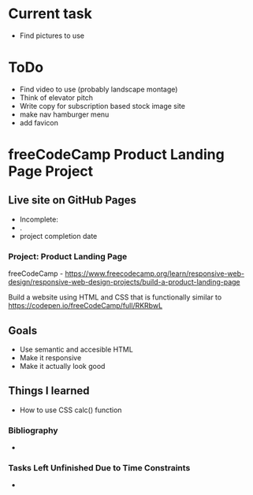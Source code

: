 # Current task
 - Find pictures to use

# ToDo
 - Find video to use (probably landscape montage)
 - Think of elevator pitch
 - Write copy for subscription based stock image site
 - make nav hamburger menu
 - add favicon

# freeCodeCamp Product Landing Page Project

## Live site on GitHub Pages
 - Incomplete:
  - . 
 - project completion date
 
### Project: Product Landing Page
freeCodeCamp - https://www.freecodecamp.org/learn/responsive-web-design/responsive-web-design-projects/build-a-product-landing-page

Build a website using HTML and CSS that is functionally similar to https://codepen.io/freeCodeCamp/full/RKRbwL

## Goals
 - Use semantic and accesible HTML
 - Make it responsive
 - Make it actually look good
 
## Things I learned
- How to use CSS calc() function

### Bibliography
- 

### Tasks Left Unfinished Due to Time Constraints
- 
